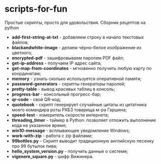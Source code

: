 # scripts-for-fun
Простые скрипты, просто для удовольствия. Сборник рецептов на python

 - **add-first-string-at-txt** - добавляем строку в начало текстовых файлов;
 - **blackandwhite-image** - делаем чёрно-белое изображение из цветного;
 - **encrypted-pdf** - зашифровываем паролем PDF файл;
 - **get-ip-address** - получаем IP адрес сайта;
 - **get-map-from-coordinates** - мгновенно получить любую карту по координатам;
 - **memory** - узнать сколько используется оперативной памяти;
 - **password-generators** - скрипты генераторы паролей;
 - **pretty-table** - вывод красивых таблиц в консоль;
 - **progress-bar** - консольный прогресс-бар;
 - **qr-code** - свой QR-код;
 - **quotebook** - скрипт генерирует случайные цитаты из цитатника моего командира роты РХБЗ товарища м-ра Гаршина;
 - **speed-test** - измеритель скорости интернета;
 - **threading_timer** - таймер в Python: позволяет отложить выполнение кода на указанное время;
 - **win10-message** - всплывающее уведомление Windows;
 - **work-with-zip** - работа с zip файлами;
 - **99bottles.py** - Скрипт выводит традиционную английскую песенку про 99 бутылок пива;
 - **hello_system_version.py** - получить данные о системе;
 - **vigenere_square.py** - шифр Вижинера.
